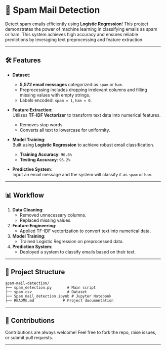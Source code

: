 # 📧 Spam Mail Detection

Detect spam emails efficiently using **Logistic Regression**! This project demonstrates the power of machine learning in classifying emails as spam or ham. This system achieves high accuracy and ensures reliable predictions by leveraging text preprocessing and feature extraction.

---

## 🛠️ Features
- **Dataset**: 
  - **5,572 email messages** categorized as `spam` or `ham`.  
  - Preprocessing includes dropping irrelevant columns and filling missing values with empty strings.  
  - Labels encoded: `spam = 1`, `ham = 0`.  

- **Feature Extraction**:  
  Utilizes **TF-IDF Vectorizer** to transform text data into numerical features.  
  - Removes stop words.  
  - Converts all text to lowercase for uniformity.  

- **Model Training**:  
  Built using **Logistic Regression** to achieve robust email classification.  
  - **Training Accuracy**: `96.6%`  
  - **Testing Accuracy**: `96.2%`  

- **Predictive System**:  
  Input an email message and the system will classify it as `spam` or `ham`.  

---

## 📊 Workflow
1. **Data Cleaning**:
   - Removed unnecessary columns.
   - Replaced missing values.  
2. **Feature Engineering**:
   - Applied TF-IDF vectorization to convert text into numerical data.  
3. **Model Training**:
   - Trained Logistic Regression on preprocessed data.  
4. **Prediction System**:
   - Deployed a system to classify emails based on their text.  

---

## 📂 Project Structure
```
spam-mail-detection/
├── spam_detection.py       # Main script
├── spam.csv                # Dataset
├── Spam_mail_detection.ipynb # Jupyter Notebook
├── README.md             # Project documentation
```

---

## 🤝 Contributions
Contributions are always welcome! Feel free to fork the repo, raise issues, or submit pull requests.

---
